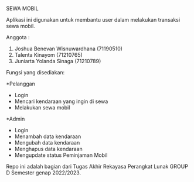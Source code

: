 SEWA MOBIL

Aplikasi ini digunakan untuk membantu user
dalam melakukan transaksi sewa mobil.

Anggota : 
1. Joshua Benevan Wisnuwardhana (71190510)
2. Talenta Kinayom (71210765)
3. Juniarta Yolanda Sinaga (71210789)

Fungsi yang disediakan:

*Pelanggan
- Login
- Mencari kendaraan yang ingin di sewa
- Melakukan sewa mobil

*Admin
- Login
- Menambah data kendaraan 
- Mengubah data kendaraan 
- Menghapus data kendaraan
- Mengupdate status Peminjaman Mobil


Repo ini adalah bagian dari Tugas Akhir Rekayasa Perangkat Lunak GROUP D Semester genap 2022/2023. 
